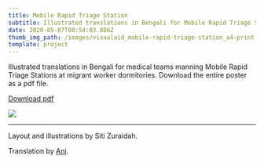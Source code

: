 ```yaml
---
title: Mobile Rapid Triage Station
subtitle: Illustrated translations in Bengali for Mobile Rapid Triage Stations.
date: 2020-05-07T08:54:03.886Z
thumb_img_path: /images/visualaid_mobile-rapid-triage-station_a4-print.png
template: project
---
```

Illustrated translations in Bengali for medical teams manning Mobile Rapid Triage Stations at migrant worker dormitories. Download the entire poster as a pdf file. 

<a class="button" id="download-button" href="https://bit.ly/visualaid-mobilerapidtriagestation-pdf"  target="_blank" rel="noopener" style="margin-bottom: 0.75em;">Download pdf</a>

![](/images/visualaid_mobile-rapid-triage-station_a4-print.png)

<hr/>

Layout and illustrations by Siti Zuraidah.

Translation by <a href="https://adhikary.net/" target="_blank" rel="noopener">Ani</a>.